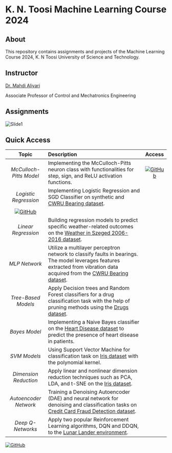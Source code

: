 # K. N. Toosi Machine Learning Course 2024

## About
This repository contains assignments and projects of the Machine Learning Course 2024, K. N Toosi University of Science and Technology.

## Instructor
[Dr. Mahdi Aliyari](https://apac.ee.kntu.ac.ir/members/faculty/aliyari/)

Associate Professor of Control and Mechatronics Engineering

## Assignments

![Slide1](https://github.com/mmghorbani/KNTU-ML-Course-2024/assets/162275285/c97e15b4-07d5-4f91-baa5-734e58b1fe84)

## Quick Access

|        **Topic**        	|                                                                               **Description**                                                                              	| **Access** 	|
|:-----------------------:	|:--------------------------------------------------------------------------------------------------------------------------------------------------------------------------	|:----------:	|
| _McCulloch-Pitts Model_ 	| Implementing the McCulloch-Pitts neuron class with functionalities for step, sign, and ReLU activation functions.                                                          	|  [![GitHub](https://img.shields.io/badge/github-%23121011.svg?style=for-the-badge&logo=github&logoColor=white)](https://github.com/mmghorbani/KNTU-ML-Course-2024/tree/main/Mini-Projects/MP2#question-1)  |
|  _Logistic Regression_  	| Implementing Logistic Regression and SGD Classifier on synthetic and [CWRU Bearing dataset](https://engineering.case.edu/bearingdatacenter). | 
[![GitHub](https://img.shields.io/badge/github-%23121011.svg?style=for-the-badge&logo=github&logoColor=white)](https://github.com/mmghorbani/KNTU-ML-Course-2024/tree/main/Mini-Projects/MP1#question-1) |
|   _Linear Regression_   	| Building regression models to predict specific weather-related outcomes on the [Weather in Szeged 2006-2016 dataset](https://www.kaggle.com/datasets/budincsevity/szeged-weather/data).           	|
|      _MLP Network_      	| Utilize a multilayer perceptron network to classify faults in bearings. The model leverages features extracted from vibration data acquired from the [CWRU Bearing dataset](https://engineering.case.edu/bearingdatacenter). 	|            	|
|   _Tree-Based Models_   	| Apply Decision trees and Random Forest classifiers  for a drug classification task with the help of pruning methods using the [Drugs dataset](https://www.kaggle.com/datasets/pablomgomez21/drugs-a-b-c-x-y-for-decision-trees).                                 	|            	|
|      _Bayes Model_      	| Implementing a Naive Bayes classifier on the [Heart Disease dataset](https://www.kaggle.com/datasets/johnsmith88/heart-disease-dataset) to predict the presence of heart disease in patients.                                                    	|            	|
|       _SVM Models_      	| Using Support Vector Machine for classification task on [Iris dataset](https://www.kaggle.com/datasets/uciml/iris) with the polynomial kernel.                                                                               	|            	|
|  _Dimension Reduction_  	| Apply linear and nonlinear dimension reduction techniques such as PCA, LDA, and t-SNE on the [Iris dataset](https://www.kaggle.com/datasets/uciml/iris).                                                                 	|            	|
|  _Autoencoder Network_  	| Training a Denoising Autoencoder (DAE) and neural network for denoising and classification tasks on [Credit Card Fraud Detection dataset](https://www.kaggle.com/datasets/mlg-ulb/creditcardfraud).                                   	|            	|
|    _Deep Q-Networks_    	| Apply two popular Reinforcement Learning algorithms, DQN and DDQN, to the [Lunar Lander environment](https://www.gymlibrary.dev/environments/box2d/lunar_lander/).                                                                        	|            	|

[![GitHub](https://img.shields.io/badge/github-%23121011.svg?style=for-the-badge&logo=github&logoColor=white)](https://github.com/mmghorbani/KNTU-ML-Course-2024/tree/main/Mini-Projects/MP1#question-1)
